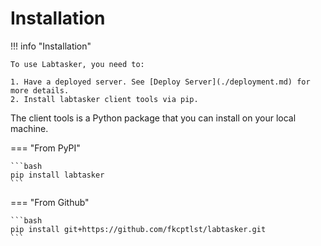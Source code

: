 # Installation

!!! info "Installation"

    To use Labtasker, you need to:

    1. Have a deployed server. See [Deploy Server](./deployment.md) for more details.
    2. Install labtasker client tools via pip.

The client tools is a Python package that you can install on your local machine.

=== "From PyPI"

    ```bash
    pip install labtasker
    ```

=== "From Github"

    ```bash
    pip install git+https://github.com/fkcptlst/labtasker.git
    ```
